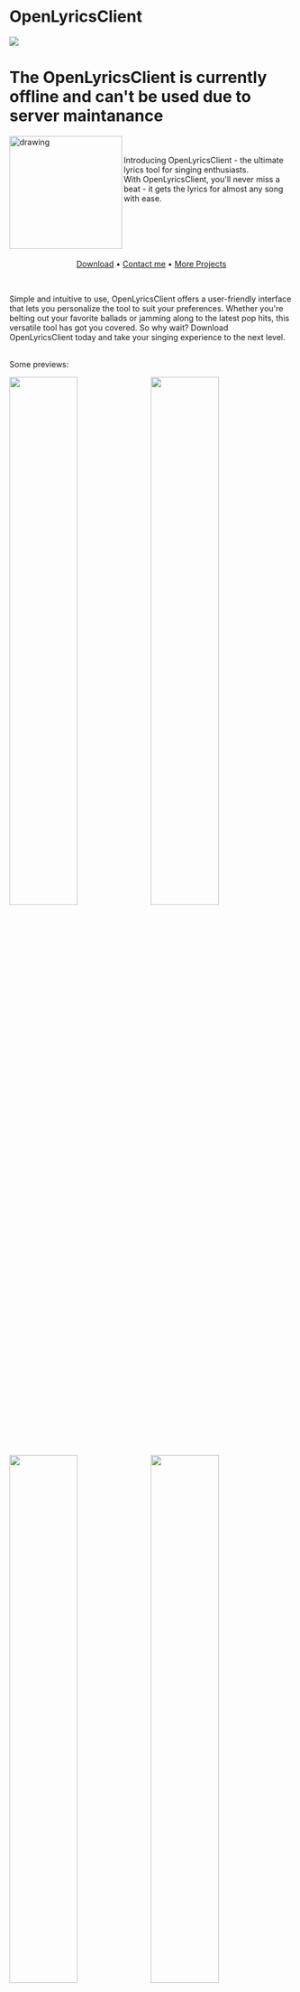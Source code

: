 # OpenLyricsClient
<img src="https://badgen.net/badge/released/stable/green?icon=github" />

# The OpenLyricsClient is currently offline and can't be used due to server maintanance

<img align="left" src="https://media.openlyricsclient.com/img/logo.png" alt="drawing" width="200"/> 
<br>
<br>
Introducing OpenLyricsClient - the ultimate lyrics tool for singing enthusiasts. <br>
With OpenLyricsClient, you'll never miss a beat - it gets the lyrics for almost any song with ease.

<br>
<br>
<br>
<br>
<br>
<br>
<p align="center">
  <a href="https://github.com/AlexanderDotH/OpenLyricsClient/releases/latest">Download</a>
  <a>&#8226;</a>
  <a href="https://discordapp.com/users/241640038780239873">Contact me</a>
  <a>&#8226;</a>
  <a href="https://github.com/AlexanderDotH">More Projects</a>
</p>

<br>

Simple and intuitive to use, OpenLyricsClient offers a user-friendly interface that lets you personalize the tool to suit your preferences. Whether you're belting out your favorite ballads or jamming along to the latest pop hits, this versatile tool has got you covered. So why wait? Download OpenLyricsClient today and take your singing experience to the next level.
<br>
<br>
 
Some previews:
<p float="center">
  <img src="https://media.openlyricsclient.com/img/colorfull1-preview.png" width="49%" /> 
  <img src="https://media.openlyricsclient.com/img/dark2-preview.png" width="49%" />
  <img src="https://media.openlyricsclient.com/img/colorfull2-preview.png" width="49%" />
  <img src="https://media.openlyricsclient.com/img/dark2-preview2.png" width="49%" />
</p>

---

You want to blur some things up? Just enable it! Its 2 clicks away!
<p float="center">
  <img src="https://media.openlyricsclient.com/img/settings_blur.png" width="49%" />
  <img src="https://media.openlyricsclient.com/img/blur_preview.png" width="49%" />
</p>

---

Don't you ever want to sing along to songs in other languages? Simply use the romanization feature!

Currently Supported languages:
* Japanese
* Korean
* Russian

<p float="center">
  <img src="https://media.openlyricsclient.com/img/romanization_preview.png" width="70%" />
</p>

---

Did you know that the OpenLyricsClient is the first lyrics client with AI synchronization? I didn't know that either ;). However, the AI sync is only available for OpenLyricsClient Plus and Master members. But feel free to contact me on Discord! I'll give it out if you ask nicely. :D
<p float="center">
  <img src="https://media.openlyricsclient.com/img/ai_sync_preview1.png" width="49%" />
  <img src="https://media.openlyricsclient.com/img/ai_sync_preview2.png" width="49%" />
</p>

---

Lets get started by linking you spotify account:

<p float="center">
  <img src="https://media.openlyricsclient.com/img/spotify_preview.png" width="70%" />
</p>

<br>
Feel free to share your feedback with me on Discord! You can find me under the tag Alex.#8988.
If you want to use it right now, simply clone the tool and build it using the scripts inside the scrips directory
<br>
<br>
❤️ A special thanks to my girlfriend who provided me with the inspiration and energy for this project. She is the reason why I completed it, as it was literally a Valentine's present. ❤️
